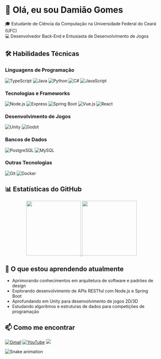 # 👋 Olá, eu sou Damião Gomes

🎓 Estudante de Ciência da Computação na Universidade Federal do Ceará (UFC)  
💻 Desenvolvedor Back-End e Entusiasta de Desenvolvimento de Jogos  

## 🛠️ Habilidades Técnicas

### Linguagens de Programação
![TypeScript](https://img.shields.io/badge/-TypeScript-3178C6?style=flat-square&logo=typescript&logoColor=white)
![Java](https://img.shields.io/badge/-Java-007396?style=flat-square&logo=java&logoColor=white)
![Python](https://img.shields.io/badge/-Python-3776AB?style=flat-square&logo=python&logoColor=white)
![C#](https://img.shields.io/badge/-C%23-239120?style=flat-square&logo=c-sharp&logoColor=white)
![JavaScript](https://img.shields.io/badge/-JavaScript-F7DF1E?style=flat-square&logo=javascript&logoColor=black)

### Tecnologias e Frameworks
![Node.js](https://img.shields.io/badge/-Node.js-339933?style=flat-square&logo=node.js&logoColor=white)
![Express](https://img.shields.io/badge/-Express-000000?style=flat-square&logo=express&logoColor=white)
![Spring Boot](https://img.shields.io/badge/-Spring%20Boot-6DB33F?style=flat-square&logo=spring&logoColor=white)
![Vue.js](https://img.shields.io/badge/-Vue.js-4FC08D?style=flat-square&logo=vue.js&logoColor=white)
![React](https://img.shields.io/badge/-React-61DAFB?style=flat-square&logo=react&logoColor=black)

### Desenvolvimento de Jogos
![Unity](https://img.shields.io/badge/-Unity-FFFFFF?style=flat-square&logo=unity&logoColor=black)
![Godot](https://img.shields.io/badge/-Godot-478CBF?style=flat-square&logo=godot-engine&logoColor=white)

### Bancos de Dados
![PostgreSQL](https://img.shields.io/badge/-PostgreSQL-4169E1?style=flat-square&logo=postgresql&logoColor=white)
![MySQL](https://img.shields.io/badge/-MySQL-4479A1?style=flat-square&logo=mysql&logoColor=white)

### Outras Tecnologias
![Git](https://img.shields.io/badge/-Git-F05032?style=flat-square&logo=git&logoColor=white)
![Docker](https://img.shields.io/badge/-Docker-2496ED?style=flat-square&logo=docker&logoColor=white)

## 📊 Estatísticas do GitHub

<div align="center">
  <a href="https://github.com/dam1aoGomes">
    <img height="180em" src="https://github-readme-stats.vercel.app/api?username=dam1aoGomes&show_icons=true&theme=radical&include_all_commits=true&count_private=true"/>
    <img height="180em" src="https://github-readme-stats.vercel.app/api/top-langs/?username=dam1aoGomes&layout=compact&langs_count=7&theme=radical"/>
  </a>
</div>

## 🌱 O que estou aprendendo atualmente

- Aprimorando conhecimentos em arquitetura de software e padrões de design
- Explorando desenvolvimento de APIs RESTful com Node.js e Spring Boot
- Aprofundando em Unity para desenvolvimento de jogos 2D/3D
- Estudando algoritmos e estruturas de dados para competições de programação

## 📫 Como me encontrar

[![Gmail](https://img.shields.io/badge/-damiao28.contato@gmail.com-D14836?style=flat-square&logo=gmail&logoColor=white)](mailto:damiao28.contato@gmail.com)
[![YouTube](https://img.shields.io/badge/-@menosdam-FF0000?style=flat-square&logo=youtube&logoColor=white)](https://www.youtube.com/@menosdam)
<a href="https://www.linkedin.com/in/damiao-gomes/" target="_blank"><img src="https://img.shields.io/badge/-LinkedIn-%230077B5?style=for-the-badge&logo=linkedin&logoColor=white" target="_blank"></a>

![Snake animation](https://github.com/dam1aoGomes/dam1aoGomes/blob/output/github-contribution-grid-snake.svg)
